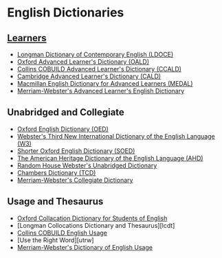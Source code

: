 # English Dictionaries

## [Learners][learn]

- [Longman Dictionary of Contemporary English (LDOCE)][ldoce]
- [Oxford Advanced Learner's Dictionary (OALD)][oald]
- [Collins COBUILD Advanced Learner's Dictionary (CCALD)][ccad]
- [Cambridge Advanced Learner's Dictionary (CALD)][cald]
- [Macmillan English Dictionary for Advanced Learners (MEDAL)][medal]
- [Merriam-Webster's Advanced Learner's English Dictionary][mwaled]

## Unabridged and Collegiate

- [Oxford English Dictionary (OED)][oed]
- [Webster's Third New International Dictionary of the English Language (W3)][w3]
- [Shorter Oxford English Dictionary (SOED)][soed]
- [The American Heritage Dictionary of the English Language (AHD)][ahd]
- [Random House Webster's Unabridged Dictionary][random]
- [Chambers Dictionary (TCD)][tcd]
- [Merriam-Webster's Collegiate Dictionary][mwcd]

## Usage and Thesaurus

- [Oxford Collacation Dictionary for Students of English][ocd]
- [Longman Collocations Dictionary and Thesaurus][lcdt]
- [Collins COBUILD English Usage][cceu]
- [Use the Right Word][utrw]
- [Merriam-Webster's Dictionary of English Usage][mwdeu]

[w3]: https://en.wikipedia.org/wiki/Webster%27s_Dictionary#Webster.27s_Third_New_International_Dictionary_.281961.29
[oed]: https://en.wikipedia.org/wiki/Oxford_English_Dictionary
[soed]: https://en.wikipedia.org/wiki/Shorter_Oxford_English_Dictionary
[ahd]: https://en.wikipedia.org/wiki/The_American_Heritage_Dictionary_of_the_English_Language
[random]: https://en.wikipedia.org/wiki/Random_House_Webster%27s_Unabridged_Dictionary
[tcd]: https://en.wikipedia.org/wiki/Chambers_Dictionary
[oald]: https://en.wikipedia.org/wiki/Oxford_Advanced_Learner%27s_Dictionary
[learn]: https://en.wikipedia.org/wiki/Advanced_learner%27s_dictionary
[ldoce]: https://en.wikipedia.org/wiki/Longman_Dictionary_of_Contemporary_English
[ccad]: https://en.wikipedia.org/wiki/Collins_COBUILD_Advanced_Dictionary
[cald]: https://en.wikipedia.org/wiki/Cambridge_Advanced_Learner%27s_Dictionary
[medal]: https://en.wikipedia.org/wiki/Macmillan_English_Dictionary_for_Advanced_Learners
[mwaled]: https://en.wikipedia.org/wiki/Merriam-Webster%27s_Advanced_Learner%27s_English_Dictionary
[mwcd]: https://en.wikipedia.org/wiki/Webster%27s_Dictionary#Merriam-Webster.27s_Collegiate_Dictionary
[ocd]: http://www.amazon.com/Oxford-Collocations-Dictionary-Colin-McIntosh/dp/0194325385
[lcdat]: http://www.amazon.com/Longman-Collocations-Dictionary-Thesaurus-Online/dp/1408252260
[cceu]: http://www.amazon.com/English-Usage-Collins-Cobuild-HarperCollins/dp/0007423748/
[mwdeu]: http://www.amazon.com/Merriam-Websters-Dictionary-English-Usage-Merriam-Webster/dp/0877791325/

